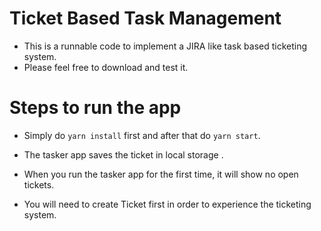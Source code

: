 # Ticket Based Task Management
* This is a runnable code to implement a JIRA like task based ticketing system.
* Please feel free to download and test it.

# Steps to run the app

* Simply do `yarn install` first and after that do `yarn start`.
* The tasker app saves the ticket in local storage . 

* When you run the tasker app for the first time, it will show no open tickets.
* You will need to create Ticket first in order to experience the ticketing system.
